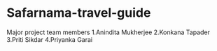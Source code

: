 # Safarnama-travel-guide

Major project team members
1.Anindita Mukherjee
2.Konkana Tapader
3.Priti Sikdar
4.Priyanka Garai
